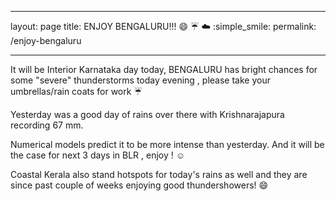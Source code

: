 
---

layout: page
title: ENJOY BENGALURU!!! :smile: :umbrella: :cloud: :simple_smile:
permalink: /enjoy-bengaluru

---

It will be Interior Karnataka day today, BENGALURU has bright chances for some "severe" thunderstorms today evening , please take your umbrellas/rain coats for work :umbrella:

Yesterday was a good day of rains over there with Krishnarajapura recording 67 mm.

Numerical models predict it to be more intense than yesterday. And it will be the case for next 3 days in BLR , enjoy ! :relaxed:

Coastal Kerala also stand hotspots for today's rains as well and they are since past couple of weeks enjoying good thundershowers! :smile:
